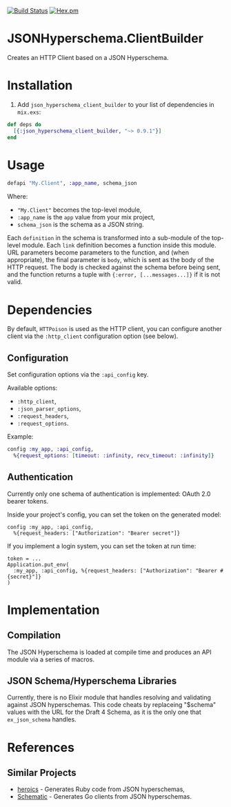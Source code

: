 [![Build Status](https://secure.travis-ci.org/leanpanda-com/json_hyperschema_client_builder.svg)][Continuous Integration]
[![Hex.pm](https://img.shields.io/hexpm/v/json_hyperschema_client_builder.svg?style=flat-square)](https://hex.pm/packages/json_hyperschema_client_builder)

[Source Code]: https://github.org/leanpanda-com/json_hyperschema_client_builder "Source code at GitHub"
[Continuous Integration]: http://travis-ci.org/leanpanda-com/json_hyperschema_client_builder "Build status by Travis-CI"

# JSONHyperschema.ClientBuilder

Creates an HTTP Client based on a JSON Hyperschema.

# Installation

1. Add `json_hyperschema_client_builder` to your list of dependencies in
  `mix.exs`:

```elixir
def deps do
  [{:json_hyperschema_client_builder, "~> 0.9.1"}]
end
```

# Usage

```elixir
defapi "My.Client", :app_name, schema_json
```

Where:
* `"My.Client"` becomes the top-level module,
* `:app_name` is the `app` value from your mix project,
* `schema_json` is the schema as a JSON string.

Each `definition` in the schema is transformed into a sub-module of the
top-level module.
Each `link` definition becomes a function inside this module.
URL parameters become parameters to the function, and (when appropriate),
the final parameter is `body`, which is sent as the body of the HTTP request.
The body is checked against the schema before being sent, and the function
returns a tuple with `{:error, [...messages...]}` if it is not valid.

# Dependencies

By default, `HTTPoison` is used as the HTTP client, you can configure another
client via the `:http_client` configuration option (see below).

## Configuration

Set configuration options via the `:api_config` key.

Available options:

* `:http_client`,
* `:json_parser_options`,
* `:request_headers`,
* `:request_options`.

Example:

```elixir
config :my_app, :api_config,
  %{request_options: [timeout: :infinity, recv_timeout: :infinity]}
```

## Authentication

Currently only one schema of authentication is implemented: OAuth 2.0 bearer
tokens.

Inside your project's config, you can set the token on the generated model:

```
config :my_app, :api_config,
  %{request_headers: ["Authorization": "Bearer secret"]}
```

If you implement a login system, you can set the token at run time:

```
token = ...
Application.put_env(
  :my_app, :api_config, %{request_headers: ["Authorization": "Bearer #{secret}"]}
)
```

# Implementation

## Compilation

The JSON Hyperschema is loaded at compile time and produces an API module
via a series of macros.

## JSON Schema/Hyperschema Libraries

Currently, there is no Elixir module that handles resolving and validating
against JSON hyperschemas. This code cheats by replaceing "$schema" values
with the URL for the Draft 4 Schema, as it is the only one that `ex_json_schema`
handles.

# References

## Similar Projects

* [heroics][heroics_home] - Generates Ruby code from JSON hyperschemas,
* [Schematic][schematic_home] - Generates Go clients from JSON hyperschemas.

[heroics_home]: https://github.com/interagent/heroics
[schematic_home]: https://github.com/interagent/schematic
